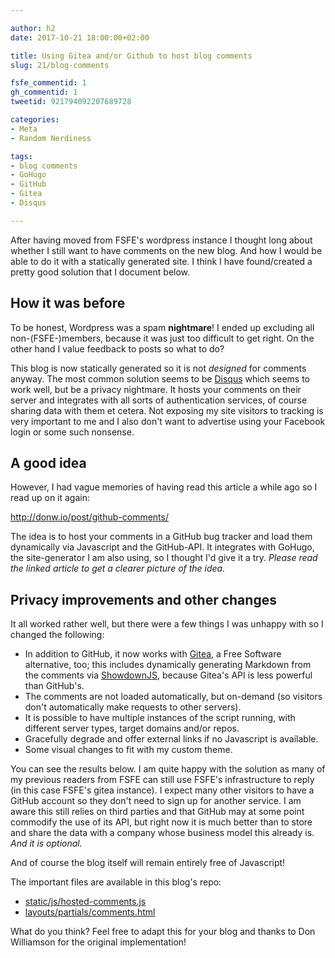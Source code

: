```yaml
---

author: h2
date: 2017-10-21 18:00:00+02:00

title: Using Gitea and/or Github to host blog comments
slug: 21/blog-comments

fsfe_commentid: 1
gh_commentid: 1
tweetid: 921794092207689728

categories:
- Meta
- Random Nerdiness

tags:
- blog comments
- GoHugo
- GitHub
- Gitea
- Disqus

---
```


After having moved from FSFE's wordpress instance I thought long about whether I still want to have comments on the new blog.
And how I would be able to do it with a statically generated site.
I think I have found/created a pretty good solution that I document below.
<!--more-->

## How it was before

To be honest, Wordpress was a spam **nightmare**! I ended up excluding all non-(FSFE-)members, because it was just too difficult
to get right. On the other hand I value feedback to posts so what to do?

This blog is now statically generated so it is not *designed* for comments anyway.
The most common solution seems to be [Disqus](https://disqus.com/) which seems to work well, but be a privacy nightmare.
It hosts your comments on their server and integrates with all sorts of authentication services, of course sharing data with them et cetera.
Not exposing my site visitors to tracking is very important to me and I also don't want to advertise using your Facebook login or some such nonsense.

## A good idea

However, I had vague memories of having read this article a while ago so I read up on it again:

http://donw.io/post/github-comments/

The idea is to host your comments in a GitHub bug tracker and load them dynamically via Javascript and the GitHub-API.
It integrates with GoHugo, the site-generator I am also using, so I thought I'd give it a try.
*Please read the linked article to get a clearer picture of the idea.*

## Privacy improvements and other changes

It all worked rather well, but there were a few things I was unhappy with so I changed the following:

  * In addition to GitHub, it now works with [Gitea](https://gitea.io/), a Free Software alternative, too;
  this includes dynamically generating Markdown from the comments via [ShowdownJS](https://github.com/showdownjs/showdown), because
  Gitea's API is less powerful than GitHub's.
  * The comments are not loaded automatically, but on-demand (so visitors don't automatically make requests to other servers).
  * It is possible to have multiple instances of the script running, with different server types, target domains and/or repos.
  * Gracefully degrade and offer external links if no Javascript is available.
  * Some visual changes to fit with my custom theme.

You can see the results below. I am quite happy with the solution as many of my previous readers from FSFE can still use FSFE's
infrastructure to reply (in this case FSFE's gitea instance).
I expect many other visitors to have a GitHub account so they don't need to sign up for another service.
I am aware this still relies on third parties and that GitHub may at some point commodify the use of its API, but right now it is much
better than to store and share the data with a company whose business model this already is. *And it is optional.*

And of course the blog itself will remain entirely free of Javascript!

The important files are available in this blog's repo:

  * [static/js/hosted-comments.js](https://git.fsfe.org/h2/hannes.hauswedell.net/src/master/static/js/hosted-comments.js)
  * [layouts/partials/comments.html](https://git.fsfe.org/h2/hannes.hauswedell.net/src/master/layouts/partials/comments.html)

What do you think? Feel free to adapt this for your blog and thanks to Don Williamson for the original implementation!
